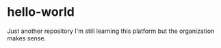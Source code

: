 # hello-world
Just another repository
I'm still learning this platform but the organization makes sense.
